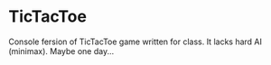 # TicTacToe
Console fersion of TicTacToe game written for class.
It lacks hard AI (minimax). Maybe one day...
